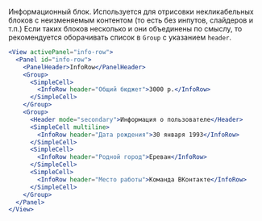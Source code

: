 Информационный блок. Используется для отрисовки некликабельных блоков с неизменяемым контентом (то есть без инпутов, слайдеров и т.п.)
Если таких блоков несколько и они объединены по смыслу, то рекомендуется оборачивать список в `Group` с указанием `header`.

```jsx
<View activePanel="info-row">
  <Panel id="info-row">
    <PanelHeader>InfoRow</PanelHeader>
    <Group>
      <SimpleCell>
        <InfoRow header="Общий бюджет">3000 р.</InfoRow>
      </SimpleCell>
    </Group>
    <Group>
      <Header mode="secondary">Информация о пользователе</Header>
      <SimpleCell multiline>
        <InfoRow header="Дата рождения">30 января 1993</InfoRow>
      </SimpleCell>
      <SimpleCell>
        <InfoRow header="Родной город">Ереван</InfoRow>
      </SimpleCell>
      <SimpleCell>
        <InfoRow header="Место работы">Команда ВКонтакте</InfoRow>
      </SimpleCell>
    </Group>
  </Panel>
</View>
```

